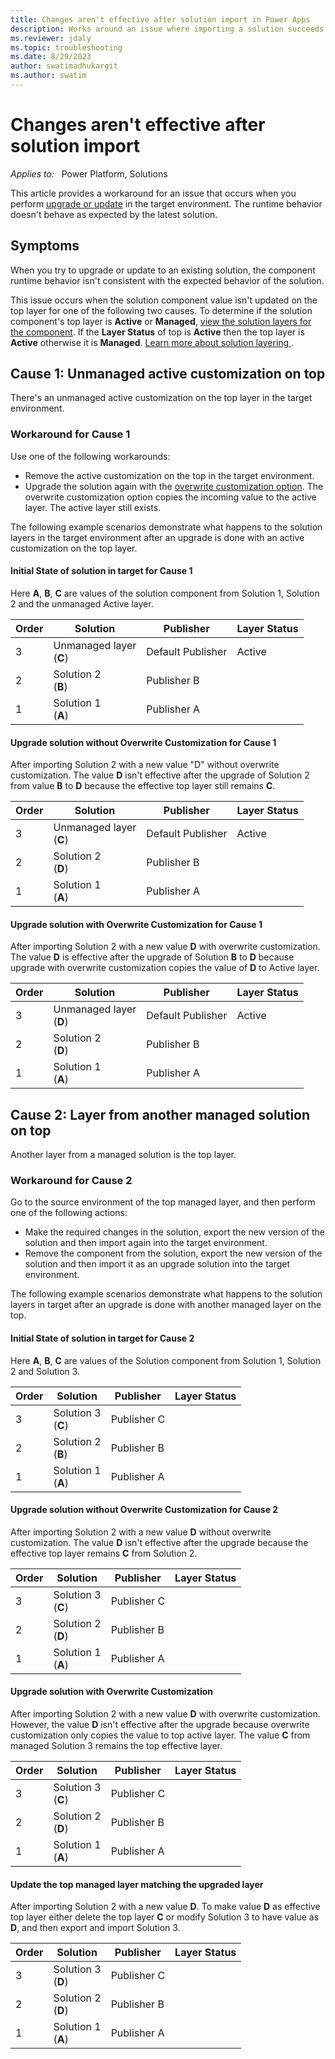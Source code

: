```yaml
---
title: Changes aren't effective after solution import in Power Apps
description: Works around an issue where importing a solution succeeds but the component runtime behavior isn't consistent with the new solution in Microsoft Power Apps.
ms.reviewer: jdaly
ms.topic: troubleshooting
ms.date: 8/29/2023
author: swatimadhukargit
ms.author: swatim
---
```

# Changes aren't effective after solution import

_Applies to:_ &nbsp; Power Platform, Solutions

This article provides a workaround for an issue that occurs when you perform [upgrade or update](/power-apps/maker/data-platform/update-solutions) in the target environment. The runtime behavior doesn't behave as expected by the latest solution.

## Symptoms

When you try to upgrade or update to an existing solution, the component runtime behavior isn't consistent with the expected behavior of the solution.

This issue occurs when the solution component value isn't updated on the top layer for one of the following two causes. To determine if the solution component's top layer is **Active** or **Managed**, [view the solution layers for the component](/power-apps/maker/data-platform/solution-layers#view-the-solution-layers-for-a-component). If the **Layer Status** of top is **Active** then the top layer is **Active** otherwise it is **Managed**. [Learn more about solution layering ](/power-platform/alm/solution-layers-alm).

## Cause 1: Unmanaged active customization on top

There's an unmanaged active customization on the top layer in the target environment.

### Workaround for Cause 1

Use one of the following workarounds:

- Remove the active customization on the top in the target environment.
- Upgrade the solution again with the [overwrite customization option](/power-apps/maker/data-platform/update-solutions#overwrite-customizations-option). The overwrite customization option copies the incoming value to the active layer. The active layer still exists.

The following example scenarios demonstrate what happens to the solution layers in the target environment after an upgrade is done with an active customization on the top layer.

#### Initial State of solution in target for Cause 1

Here **A**, **B**, **C** are values of the solution component from Solution 1, Solution 2 and the unmanaged Active layer.

|Order   |Solution   |Publisher|Layer Status|
|----------|-----------|------------|-------|
|3|Unmanaged layer <br/> (**C**) |Default Publisher|Active|
|2|Solution 2 <br/> (**B**)   |Publisher B|  |
|1|Solution 1 <br/> (**A**)  |Publisher A|  |

#### Upgrade solution without Overwrite Customization for Cause 1

After importing Solution 2 with a new value "D" without overwrite customization. The value **D** isn't effective after the upgrade of Solution 2 from value **B** to **D** because the effective top layer still remains **C**.

Order   |Solution   |Publisher|Layer Status|
|----------|-----------|------------|-------|
|3|Unmanaged layer <br/> (**C**) |Default Publisher|Active|
|2|Solution 2 <br/> (**D**)   |Publisher B|  |
|1|Solution 1 <br/> (**A**)  |Publisher A|  |

#### Upgrade solution with Overwrite Customization for Cause 1

After importing Solution 2 with a new value **D** with overwrite customization. The value **D** is effective after the upgrade of Solution **B** to **D** because upgrade with overwrite customization copies the value of **D** to Active layer.

|Order   |Solution   |Publisher|Layer Status|
|----------|-----------|------------|-------|
|3|Unmanaged layer <br/> (**D**) |Default Publisher|Active|
|2|Solution 2 <br/> (**D**)   |Publisher B|  |
|1|Solution 1 <br/> (**A**)  |Publisher A|  |

## Cause 2: Layer from another managed solution on top

Another layer from a managed solution is the top layer.

### Workaround for Cause 2

Go to the source environment of the top managed layer, and then perform one of the following actions:

- Make the required changes in the solution, export the new version of the solution and then import again into the target environment.
- Remove the component from the solution,  export the new version of the solution and then import it as an upgrade solution into the target environment.

The following example scenarios demonstrate what happens to the solution layers in target after an upgrade is done with another managed layer on the top.

#### Initial State of solution in target for Cause 2

Here **A**, **B**, **C** are values of the Solution component from Solution 1, Solution 2 and Solution 3.

Order   |Solution   |Publisher|Layer Status|
|----------|-----------|------------|-------|
|3|Solution 3 <br/> (**C**) |Publisher C|  |
|2|Solution 2 <br/> (**B**)   |Publisher B|  |
|1|Solution 1 <br/> (**A**)  |Publisher A|  |

#### Upgrade solution without Overwrite Customization for Cause 2

After importing Solution 2 with a new value **D** without overwrite customization. The value **D** isn't effective after the upgrade because the effective top layer remains **C** from Solution 2.

Order   |Solution   |Publisher|Layer Status|
|----------|-----------|------------|-------|
|3|Solution 3 <br/> (**C**) |Publisher C|  |
|2|Solution 2 <br/> (**D**)   |Publisher B|  |
|1|Solution 1 <br/> (**A**)  |Publisher A|  |

#### Upgrade solution with Overwrite Customization

After importing Solution 2 with a new value **D** with overwrite customization. However, the value **D** isn't effective after the upgrade because overwrite customization only copies the value to top active layer. The value **C** from managed Solution 3 remains the top effective layer.

Order   |Solution   |Publisher|Layer Status|
|----------|-----------|------------|-------|
|3|Solution 3 <br/> (**C**) |Publisher C|  |
|2|Solution 2 <br/> (**D**)   |Publisher B|  |
|1|Solution 1 <br/> (**A**)  |Publisher A|  |

#### Update the top managed layer matching the upgraded layer

After importing Solution 2 with a new value **D**. To make value **D** as effective top layer either delete the top layer **C** or modify Solution 3 to have value as **D**, and then export and import Solution 3.

Order   |Solution   |Publisher|Layer Status|
|----------|-----------|------------|-------|
|3|Solution 3 <br/> (**D**) |Publisher C|  |
|2|Solution 2 <br/> (**D**)   |Publisher B|  |
|1|Solution 1 <br/> (**A**)  |Publisher A|  |
